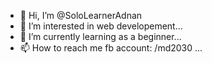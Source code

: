 - 👋 Hi, I’m @SoloLearnerAdnan
- 👀 I’m interested in web developement...
- 🌱 I’m currently learning as a beginner...
- 📫 How to reach me fb account: /md2030
...

<!---
SoloLearnerAdnan/SoloLearnerAdnan is a ✨ special ✨ repository because its `README.md` (this file) appears on your GitHub profile.
You can click the Preview link to take a look at your changes.
--->
